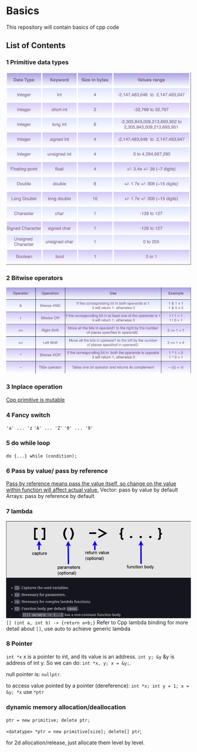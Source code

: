 # Basics

This repository will contain basics of cpp code

## List of Contents

### 1 Primitive data types
![img.png](01_primitives.png)

### 2 Bitwise operators
![img.png](02_bitwise_operator.png)

### 3 Inplace operation
[Cpp primitive is mutable](03_inplace_experiment.cpp)

### 4 Fancy switch
`'a' ... 'z` `'A' ... 'Z'` `'0' ... '9'`

### 5 do while loop
`do {...} while (condition);`

### 6 Pass by value/ pass by reference
[Pass by reference means pass the value itself, so change on the value within function will affect actual value.](06_pass_by_reference.cpp)
Vector: pass by value by default
Arrays: pass by reference by default

### 7 lambda
![img.png](07_labmda.png)
`[] (int a, int b) -> {return a+b;}`
Refer to Cpp lambda binding for more detail about `[]`, use auto to achieve generic lambda

### 8 Pointer
`int *x` x is a pointer to int, and its value is an address.
`int y; &y` &y is address of int y. So we can do: `int *x, y; x = &y;`.

null pointer is: `nullptr`.

to access value pointed by a pointer (dereference): `int *x; int y = 1; x = &y; *x` use `*ptr`

### dynamic memory allocation/deallocation
`ptr = new primitive; delete ptr;`

`<datatype> *ptr = new primitive[size]; delete[] ptr`;

for 2d allocation/release, just allocate them level by level.
